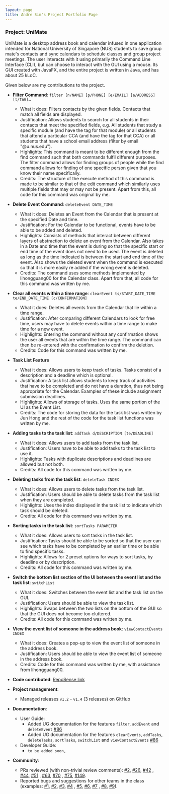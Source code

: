 ```yaml
---
layout: page
title: Andre Sim's Project Portfolio Page
---
```


### Project: UniMate

UniMate is a desktop address book and calendar infused in one application intended for National University of Singapore 
(NUS) students to save group mate's contacts and sync calendars to schedule classes and group project meetings. The user
interacts with it using primarily the Command Line Interface (CLI), but can choose to interact with the GUI using a 
mouse. Its GUI created with JavaFX, and the entire project is written in Java, and has about 25 kLoC.

Given below are my contributions to the project.


* **Filter Command**: `filter [n/NAME] [p/PHONE] [e/EMAIL] [a/ADDRESS] [t/TAG]…​`
  * What it does: Filters contacts by the given fields. Contacts that match all fields are displayed.
  * Justification: Allows students to search for all students in their contacts that meet the specified fields, e.g. All
  students that study a specific module (and have the tag for that module) or all students that attend a particular CCA
    (and have the tag for that CCA) or all students that have a school email address (filter by email "@u.nus.edu").
  * Highlights: This command is meant to be different enough from the find command such that both commands fulfil
  different purposes. The filter command allows for finding groups of people while the find command allows for finding
  of one specific person given that you know their name specifically.
  * Credits: The structure of the execute method of this command is made to be similar to that of the edit command which
  similarly uses multiple fields that may or may not be present. Apart from this, all code for this command was original
  by me.

* **Delete Event Command**: `deleteEvent DATE_TIME`
  * What it does: Deletes an Event from the Calendar that is present at the specified Date and time.
  * Justification: For the Calendar to be functional, events have to be able to be added and deleted.
  * Highlights: Consists of methods that interact between different layers of abstraction to delete an event from the
  Calendar. Also takes in a Date and time that the event is during so that the specific start or end time of the event 
  does not need to be used. The event is deleted as long as the time indicated is between the start and end time of the
  event. Also shows the deleted event when the command is executed so that it is more easily re added if the wrong event
  is deleted.
  * Credits: The command uses some methods implemented by lihongguang00 for the Calendar class. Apart from that, all 
  code for this command was written by me.

* **Clear all events within a time range**: `clearEvent ts/START_DATE_TIME te/END_DATE_TIME [c/CONFIRMATION]`
  * What it does: Deletes all events from the Calendar that lie within a time range.
  * Justification: After comparing different Calendars to look for free time, users may have to delete events within a 
  time range to make time for a new event.
  * Highlights: Entering the command without any confirmation shows the user all events that are within the time range.
  The command can then be re-entered with the confirmation to confirm the deletion.
  * Credits: Code for this command was written by me.

* **Task List Feature**
  * What it does: Allows users to keep track of tasks. Tasks consist of a description and a deadline which is optional.
  * Justification: A task list allows students to keep track of activities that have to be completed and do not have a
  duration, thus not being appropriate for the Calendar. Examples of these include assignment submission deadlines.
  * Highlights: Allows of storage of tasks. Uses the same portion of the UI as the Event List.
  * Credits: The code for storing the data for the task list was written by Jun Hong and the rest of the code for the 
  task list functions was written by me.

* **Adding tasks to the task list**: `addTask d/DESCRIPTION [te/DEADLINE]`
  * What it does: Allows users to add tasks from the task list.
  * Justification: Users have to be able to add tasks to the task list to use it.
  * Highlights: Tasks with duplicate descriptions and deadlines are allowed but not both.
  * Credits: All code for this command was written by me.

* **Deleting tasks from the task list**: `deleteTask INDEX`
  * What it does: Allows users to delete tasks from the task list.
  * Justification: Users should be able to delete tasks from the task list when they are completed.
  * Highlights: Uses the index displayed in the task list to indicate which task should be deleted.
  * Credits: All code for this command was written by me.

* **Sorting tasks in the task list**: `sortTasks PARAMETER`
  * What it does: Allows users to sort tasks in the task list.
  * Justification: Tasks should be able to be sorted so that the user can see which tasks have to be completed by an
  earlier time or be able to find specific tasks.
  * Highlights: Allows for 2 preset options for ways to sort tasks, by deadline or by description.
  * Credits: All code for this command was written by me.

* **Switch the bottom list section of the UI between the event list and the task list**: `switchList`
  * What it does: Switches between the event list and the task list on the GUI.
  * Justification: Users should be able to view the task list.
  * Highlights: Swaps between the two lists on the bottom of the GUI so that the GUI does not become too cluttered.
  * Credits: All code for this command was written by me.

* **View the event list of someone in the address book**: `viewContactEvents INDEX`
  * What it does: Creates a pop-up to view the event list of someone in the address book.
  * Justification: Users should be able to view the event list of someone in the address book.
  * Credits: Code for this command was written by me, with assistance from lihongguang00.


* **Code contributed**: [RepoSense link]()

* **Project management**:
    * Managed releases `v1.2` - `v1.4` (3 releases) on GitHub

* **Documentation**:
    * User Guide:
        * Added UG documentation for the features `filter`, `addEvent` and `deleteEvent` [\#86](https://github.com/AY2324S1-CS2103-F13-4/tp/pull/86)
        * Added UG documentation for the features `clearEvents`, `addTasks`, `deleteTasks`, `sortTasks`, `switchList` 
      and `viewContactEvents` [\#86](https://github.com/AY2324S1-CS2103-F13-4/tp/pull/86)
    * Developer Guide:
        * `to be added soon,`

* **Community**:
    * PRs reviewed (with non-trivial review comments): [\#2](https://github.com/AY2324S1-CS2103-F13-4/tp/pull/2), 
  [\#26](https://github.com/AY2324S1-CS2103-F13-4/tp/pull/26), [\#42](https://github.com/AY2324S1-CS2103-F13-4/tp/pull/42)
  , [\#44](https://github.com/AY2324S1-CS2103-F13-4/tp/pull/44), [\#51](https://github.com/AY2324S1-CS2103-F13-4/tp/pull/51)
  , [\#63](https://github.com/AY2324S1-CS2103-F13-4/tp/pull/63), [\#70](https://github.com/AY2324S1-CS2103-F13-4/tp/pull/70)
  , [\#75](https://github.com/AY2324S1-CS2103-F13-4/tp/pull/75), [\#149](https://github.com/AY2324S1-CS2103-F13-4/tp/pull/149).
    * Reported bugs and suggestions for other teams in the class (examples: [\#1](https://github.com/Fallman2/ped/issues/1), 
  [\#2](https://github.com/Fallman2/ped/issues/2), [\#3](https://github.com/Fallman2/ped/issues/3), [\#4](https://github.com/Fallman2/ped/issues/4)
  , [\#5](https://github.com/Fallman2/ped/issues/5), [\#6](https://github.com/Fallman2/ped/issues/6), [\#7](https://github.com/Fallman2/ped/issues/7)
  , [\#8](https://github.com/Fallman2/ped/issues/8), [\#9](https://github.com/Fallman2/ped/issues/9)).

